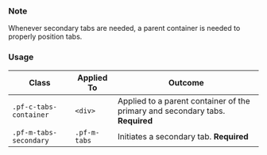 ### Note

Whenever secondary tabs are needed, a parent container is needed to properly position tabs.

### Usage

| Class | Applied To | Outcome |
| -- | -- | -- |
| `.pf-c-tabs-container` | `<div>`      | Applied to a parent container of the primary and secondary tabs. **Required** |
| `.pf-m-tabs-secondary` | `.pf-m-tabs` | Initiates a secondary tab. **Required** |
